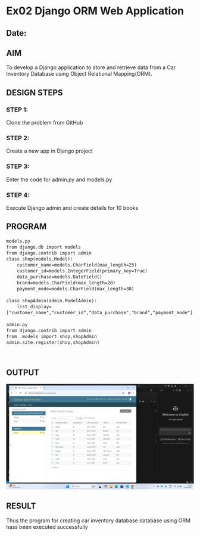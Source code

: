 # Ex02 Django ORM Web Application
## Date: 

## AIM
To develop a Django application to store and retrieve data from a Car Inventory Database using Object Relational Mapping(ORM).





## DESIGN STEPS

### STEP 1:
Clone the problem from GitHub

### STEP 2:
Create a new app in Django project

### STEP 3:
Enter the code for admin.py and models.py

### STEP 4:
Execute Django admin and create details for 10 books

## PROGRAM
```
models.py
from django.db import models
from django.contrib import admin
class shop(models.Model):
    customer_name=models.CharField(max_length=25)
    customer_id=models.IntegerField(primary_key=True)
    data_purchase=models.DateField()
    brand=models.CharField(max_length=20)
    payment_mode=models.CharField(max_length=30)

class shopAdmin(admin.ModelAdmin):
    list_display=["customer_name","customer_id","data_purchase","brand","payment_mode"]   

admin.py
from django.contrib import admin
from .models import shop,shopAdmin
admin.site.register(shop,shopAdmin)



```


## OUTPUT

![alt text](<Screenshot (14).png>)


## RESULT
Thus the program for creating car inventory database database using ORM hass been executed successfully

